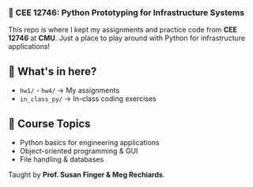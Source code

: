 ### 🚀 CEE 12746: Python Prototyping for Infrastructure Systems  

This repo is where I kept my assignments and practice code from **CEE 12746** at **CMU**. Just a place to play around with Python for infrastructure applications!  

## 📌 What's in here?  
- `hw1/` - `hw4/` → My assignments  
- `in_class_py/` → In-class coding exercises  

## 🏧 Course Topics  
- Python basics for engineering applications  
- Object-oriented programming & GUI  
- File handling & databases  

Taught by **Prof. Susan Finger & Meg Rechiards**.
